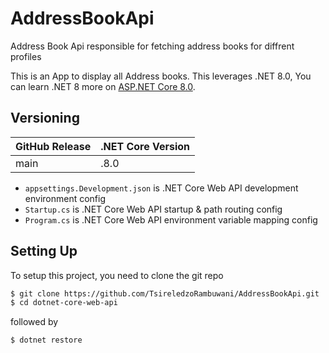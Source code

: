 ﻿# AddressBookApi
Address Book Api responsible for fetching address books for diffrent profiles

This is an App to display all Address books.
This leverages .NET 8.0, You can learn .NET 8 more on [ASP.NET Core 8.0](https://learn.microsoft.com/en-us/aspnet/core/release-notes/aspnetcore-8.0?view=aspnetcore-9.0).

## Versioning
| GitHub Release | .NET Core Version |
|----------------|------------ |
| main | .8.0 | 


- `appsettings.Development.json` is .NET Core Web API development environment config
- `Startup.cs` is .NET Core Web API startup & path routing config 
- `Program.cs` is .NET Core Web API environment variable mapping config 

## Setting Up

To setup this project, you need to clone the git repo

```sh
$ git clone https://github.com/TsireledzoRambuwani/AddressBookApi.git
$ cd dotnet-core-web-api
```

followed by

```sh
$ dotnet restore
```

